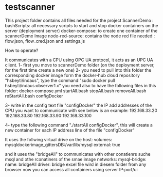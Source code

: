 testscanner
===========



This project folder contains all files needed for the project ScannerDemo :
bashScripts: all necessary scripts to start and stop docker containers on the server (deployment server)
docker-compose: to create one container of the scannerDemo Image
node-red-source: contains the node red file needed : flow.json, flow_cred.json and settings.js

How to operate?

It communicates with a CPU using OPC UA protocol, it acts as an UPC UA client.
1- first you move to scannerDemo folder (on the deployment server, for the first time create a new one)
2- you need to pull into this folder the corresponding docker image form the docker-hub cloud repository  "hsbeyti/indaus", type the command "sudo docker pull hsbeyti/indaus:observer1.x" 
you need also to have the following files in this folder:
docker-compose.yml
startAll.bash
stopAll.bash
removeAll.bash
reStartAll.bash
configDocker

3- write in the config  text file "configDocker" the IP add addresses of the CPU you want to communicate with see below is an example:
192.168.33.20
192.168.33.80
192.168.33.90
192.168.33.100

4- type the following command "./startAll configDocker", this will create a new container for each IP address line of the file "configDocker"
 
It uses the follwing virtual drive on the host:
volumes:
  mysqldockerimage_gittersDB:/var/lib/mysql
    external: true

and it uses the "bridgeAll" to communicates with other conatienrs suche msql and othe rconatiners of the smae image
networks:
  mysql-bridge:
    name: bridgeAll
    driver: bridge
excel file wird in diesem folder 
from any browser now you can access all containers using server IP:port/ui
